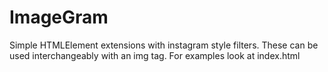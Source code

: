 # ImageGram
Simple HTMLElement extensions with instagram style filters. These can be used interchangeably with an img tag. 
For examples look at index.html
